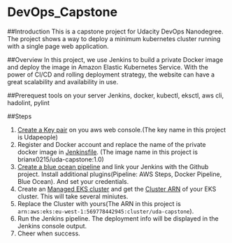 # DevOps_Capstone
##Introduction
This is a capstone project for Udacity DevOps Nanodegree. The project shows a way to deploy a minimum kubernetes cluster running with a single page web application.

##Overview
In this project, we use Jenkins to build a private Docker image and deploy the image in Amazon Elastic Kubernetes Service. With the power of CI/CD and rolling deployment strategy, the website can have a great scalability and availability in use.

##Prerequest tools on your server
Jenkins, docker, kubectl, eksctl, aws cli, hadolint, pylint

##Steps
1. [Create a Key pair](https://docs.aws.amazon.com/AWSEC2/latest/UserGuide/ec2-key-pairs.html) on you aws web console.(The key name in this project is Udapeople)
2. Register and Docker account and replace the name of the private docker image in [Jenkinsfile](https://github.com/brianx0215/DevOps_Capstone/blob/master/Jenkinsfile). (The image name in this project is brianx0215/uda-capstone:1.0)
3. [Create a blue ocean pipeline](https://www.jenkins.io/doc/book/blueocean/creating-pipelines/) and link your Jenkins with the Github project. Install additional plugins(Pipeline: AWS Steps, Docker Pipeline, Blue Ocean). And set your credentials.
4. Create an [Managed EKS cluster](https://docs.aws.amazon.com/eks/latest/userguide/getting-started-eksctl.html) and get the [Cluster ARN](https://docs.aws.amazon.com/cli/latest/reference/ecs/describe-clusters.html) of your EKS cluster. This will take several miniutes.
5. Replace the Cluster with yours(The ARN in this project is `arn:aws:eks:eu-west-1:569778442945:cluster/uda-capstone`).
6. Run the Jenkins pipeline. The deployment info will be displayed in the Jenkins console output.
7. Cheer when success.